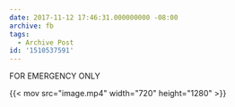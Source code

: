```yaml
---
date: 2017-11-12 17:46:31.000000000 -08:00
archive: fb
tags: 
  - Archive Post
id: '1510537591'
---
```


FOR EMERGENCY ONLY

{{< mov src="image.mp4" width="720" height="1280" >}}
